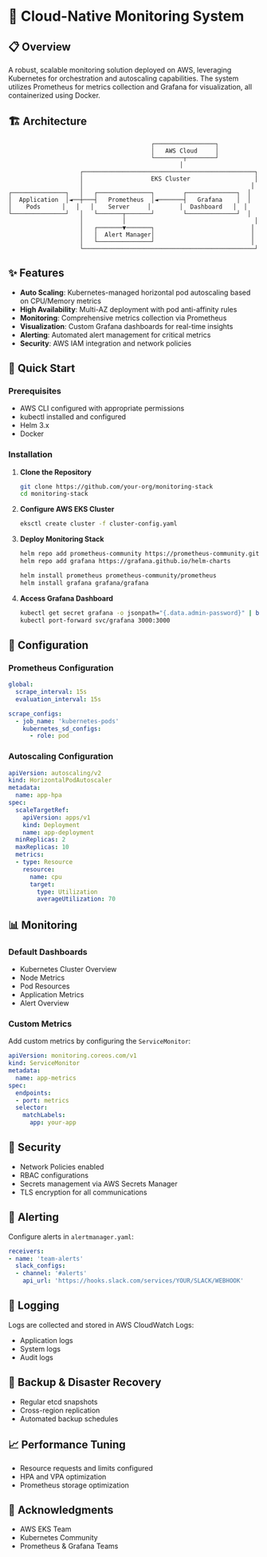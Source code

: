 # 🚀 Cloud-Native Monitoring System
## 📋 Overview

A robust, scalable monitoring solution deployed on AWS, leveraging Kubernetes for orchestration and autoscaling capabilities. The system utilizes Prometheus for metrics collection and Grafana for visualization, all containerized using Docker.

## 🏗️ Architecture

```
                                        ┌─────────────────┐
                                        │   AWS Cloud     │
                                        └────────┬────────┘
                                                │
                    ┌────────────────────────────────────────────────┐
                    │                   EKS Cluster                  │
                    │                                               │
┌───────────────┐   │   ┌───────────────┐        ┌──────────────┐  │
│  Application  │◄──┼───┤   Prometheus  │◄───────┤   Grafana    │  │
│    Pods      │   │   │    Server     │        │  Dashboard   │  │
└───────────────┘   │   └───────┬───────┘        └──────────────┘  │
                    │           │                                    │
                    │   ┌───────▼───────┐                           │
                    │   │  Alert Manager│                           │
                    │   └───────────────┘                           │
                    └────────────────────────────────────────────────┘
```

## ✨ Features

- **Auto Scaling**: Kubernetes-managed horizontal pod autoscaling based on CPU/Memory metrics
- **High Availability**: Multi-AZ deployment with pod anti-affinity rules
- **Monitoring**: Comprehensive metrics collection via Prometheus
- **Visualization**: Custom Grafana dashboards for real-time insights
- **Alerting**: Automated alert management for critical metrics
- **Security**: AWS IAM integration and network policies

## 🚀 Quick Start

### Prerequisites

- AWS CLI configured with appropriate permissions
- kubectl installed and configured
- Helm 3.x
- Docker

### Installation

1. **Clone the Repository**
   ```bash
   git clone https://github.com/your-org/monitoring-stack
   cd monitoring-stack
   ```

2. **Configure AWS EKS Cluster**
   ```bash
   eksctl create cluster -f cluster-config.yaml
   ```

3. **Deploy Monitoring Stack**
   ```bash
   helm repo add prometheus-community https://prometheus-community.github.io/helm-charts
   helm repo add grafana https://grafana.github.io/helm-charts
   
   helm install prometheus prometheus-community/prometheus
   helm install grafana grafana/grafana
   ```

4. **Access Grafana Dashboard**
   ```bash
   kubectl get secret grafana -o jsonpath="{.data.admin-password}" | base64 --decode
   kubectl port-forward svc/grafana 3000:3000
   ```

## 🔧 Configuration

### Prometheus Configuration

```yaml
global:
  scrape_interval: 15s
  evaluation_interval: 15s

scrape_configs:
  - job_name: 'kubernetes-pods'
    kubernetes_sd_configs:
      - role: pod
```

### Autoscaling Configuration

```yaml
apiVersion: autoscaling/v2
kind: HorizontalPodAutoscaler
metadata:
  name: app-hpa
spec:
  scaleTargetRef:
    apiVersion: apps/v1
    kind: Deployment
    name: app-deployment
  minReplicas: 2
  maxReplicas: 10
  metrics:
  - type: Resource
    resource:
      name: cpu
      target:
        type: Utilization
        averageUtilization: 70
```

## 📊 Monitoring

### Default Dashboards

- Kubernetes Cluster Overview
- Node Metrics
- Pod Resources
- Application Metrics
- Alert Overview

### Custom Metrics

Add custom metrics by configuring the `ServiceMonitor`:

```yaml
apiVersion: monitoring.coreos.com/v1
kind: ServiceMonitor
metadata:
  name: app-metrics
spec:
  endpoints:
  - port: metrics
  selector:
    matchLabels:
      app: your-app
```

## 🔐 Security

- Network Policies enabled
- RBAC configurations
- Secrets management via AWS Secrets Manager
- TLS encryption for all communications

## 🚨 Alerting

Configure alerts in `alertmanager.yaml`:

```yaml
receivers:
- name: 'team-alerts'
  slack_configs:
  - channel: '#alerts'
    api_url: 'https://hooks.slack.com/services/YOUR/SLACK/WEBHOOK'
```

## 📝 Logging

Logs are collected and stored in AWS CloudWatch Logs:

- Application logs
- System logs
- Audit logs

## 🔄 Backup & Disaster Recovery

- Regular etcd snapshots
- Cross-region replication
- Automated backup schedules

## 📈 Performance Tuning

- Resource requests and limits configured
- HPA and VPA optimization
- Prometheus storage optimization

## 🙏 Acknowledgments

- AWS EKS Team
- Kubernetes Community
- Prometheus & Grafana Teams
